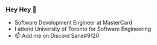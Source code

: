 ### Hey Hey 👋

- Software Development Engineer at MasterCard
- I attend University of Toronto for Software Engineering
- 📫 Add me on Discord Sane#9120
